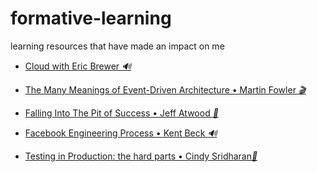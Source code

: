 # formative-learning
learning resources that have made an impact on me


  * <a target="_blank" href="https://softwareengineeringdaily.com/2019/04/26/cloud-with-eric-brewer/">Cloud with Eric Brewer <i>&#128266;</i></a>

  * <a target="_blank" href="https://www.youtube.com/watch?v=STKCRSUsyP0">The Many Meanings of Event-Driven Architecture • Martin Fowler <i>🎬</i></a>
  
  * <a target="_blank" href="https://blog.codinghorror.com/falling-into-the-pit-of-success/">Falling Into The Pit of Success • Jeff Atwood <i>📓</i></a>
  
  * <a target="_blank" href="https://softwareengineeringdaily.com/2019/08/28/facebook-engineering-process-with-kent-beck/">Facebook Engineering Process • Kent Beck <i>&#128266;</i></a>
  
  * <a target="_blank" href="https://medium.com/@copyconstruct/testing-in-production-the-hard-parts-3f06cefaf592">Testing in Production: the hard parts • Cindy Sridharan<i>📓</i></a>


